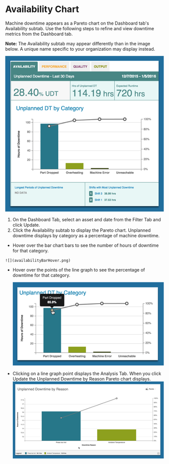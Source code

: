 # Availability Chart

 Machine downtime appears as a Pareto chart on the Dashboard tab's Availability subtab. Use the following steps to refine and view downtime metrics from the Dashboard tab.
  
  **Note:** The Availability subtab may appear differently than in the image below. A unique name specific to your organization may display instead.
  
  ![](availabilityTab.png)
  
  1. On the Dashboard Tab, select an asset and date from the Filter Tab and click Update.
  2. Click the Availability subtab to display the Pareto chart. Unplanned downtime displays by category as a percentage of machine downtime.
   
   * Hover over the bar chart bars to see the number of hours of downtime for that category.

    ![](availabilityBarHover.png)

   * Hover over the points of the line graph to see the percentage of downtime for that category.
     
     ![](availabilityLineHover.png)
 
   * Clicking on a line graph point displays the Analysis Tab. When you click Update the Unplanned Downtime by Reason Pareto chart displays.
    ![](availabilityToAnalysisTab.png)

